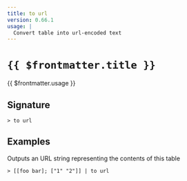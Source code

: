 ```yaml
---
title: to url
version: 0.66.1
usage: |
  Convert table into url-encoded text
---
```


# <code>{{ $frontmatter.title }}</code>

<div style='white-space: pre-wrap;'>{{ $frontmatter.usage }}</div>

## Signature

```> to url ```

## Examples

Outputs an URL string representing the contents of this table
```shell
> [[foo bar]; ["1" "2"]] | to url
```

